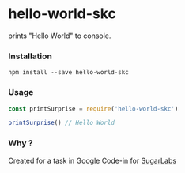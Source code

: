 # hello-world-skc

prints "Hello World" to console.

### Installation

`npm install --save hello-world-skc`

### Usage

```javascript
const printSurprise = require('hello-world-skc')

printSurprise() // Hello World
```

### Why ?
Created for a task in Google Code-in for [SugarLabs](https://www.sugarlabs.org)

